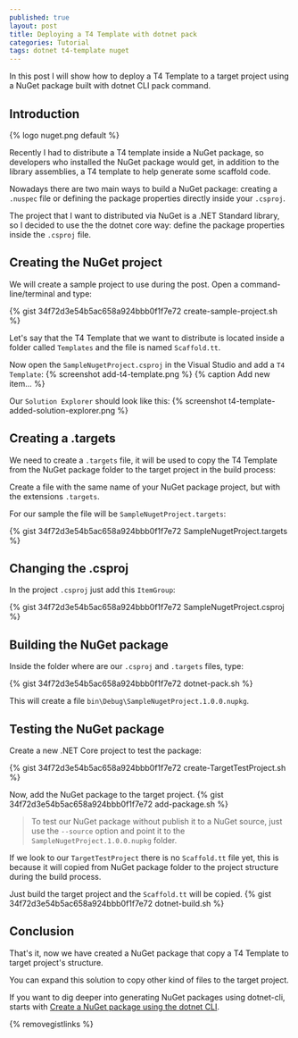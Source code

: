 ```yaml
---
published: true
layout: post
title: Deploying a T4 Template with dotnet pack 
categories: Tutorial
tags: dotnet t4-template nuget
---
```

In this post I will show how to deploy a T4 Template to a target project using a NuGet package built with dotnet CLI pack command.
 
## Introduction

{% logo nuget.png default %}

Recently I had to distribute a T4 template inside a NuGet package, so developers who installed the NuGet package would get, in addition to the library assemblies, a T4 template to help generate some scaffold code.


Nowadays there are two main ways to build a NuGet package: creating a `.nuspec` file or defining the package properties directly inside your `.csproj`.

The project that I want to distributed via NuGet is a .NET Standard library, so I decided to use the the dotnet core way: define the package properties inside the `.csproj` file.
 
## Creating the NuGet project
We will create a sample project to use during the post. Open a command-line/terminal and type:

{% gist 34f72d3e54b5ac658a924bbb0f1f7e72 create-sample-project.sh %}

Let's say that the T4 Template that we want to distribute is located inside a folder called `Templates` and the file is named `Scaffold.tt`.

Now open the `SampleNugetProject.csproj` in the Visual Studio and add a `T4 Template`:
{% screenshot add-t4-template.png %}
{% caption Add new item... %}

Our `Solution Explorer` should look like this:
{% screenshot t4-template-added-solution-explorer.png %}

## Creating a .targets
We need to create a `.targets` file, it will be used to copy the T4 Template from the NuGet package folder to the target project in the build process:

Create a file with the same name of your NuGet package project, but with the extensions `.targets`.

For our sample the file will be `SampleNugetProject.targets`:

{% gist 34f72d3e54b5ac658a924bbb0f1f7e72 SampleNugetProject.targets %}

## Changing the .csproj 
In the project `.csproj` just add this `ItemGroup`:

{% gist 34f72d3e54b5ac658a924bbb0f1f7e72 SampleNugetProject.csproj %}

## Building the NuGet package
Inside the folder where are our `.csproj` and `.targets` files, type:

{% gist 34f72d3e54b5ac658a924bbb0f1f7e72 dotnet-pack.sh %}

This will create a file `bin\Debug\SampleNugetProject.1.0.0.nupkg`.

## Testing the NuGet package
Create a new .NET Core project to test the package:

{% gist 34f72d3e54b5ac658a924bbb0f1f7e72 create-TargetTestProject.sh %}

Now, add the NuGet package to the target project.
{% gist 34f72d3e54b5ac658a924bbb0f1f7e72 add-package.sh %}

> To test our NuGet package without publish it to a NuGet source, just use the `--source` option and point it to the `SampleNugetProject.1.0.0.nupkg` folder.

If we look to our `TargetTestProject` there is no `Scaffold.tt` file yet, this is because it will copied from NuGet package folder to the project structure during the build process.

Just build the target project and the `Scaffold.tt` will be copied.
{% gist 34f72d3e54b5ac658a924bbb0f1f7e72 dotnet-build.sh %}

## Conclusion
That's it, now we have created a NuGet package that copy a T4 Template to target project's structure.

You can expand this solution to copy other kind of files to the target project.

If you want to dig deeper into generating NuGet packages using dotnet-cli, starts with [Create a NuGet package using the dotnet CLI](https://docs.microsoft.com/en-us/nuget/create-packages/creating-a-package-dotnet-cli).

{% removegistlinks %}